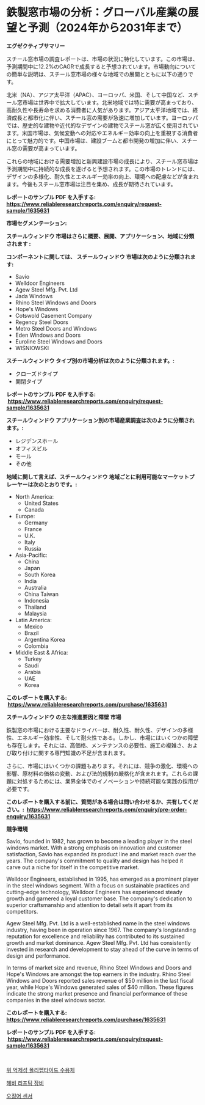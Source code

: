 <p><h1>鉄製窓市場の分析：グローバル産業の展望と予測（2024年から2031年まで）</h1></p><p><strong>エグゼクティブサマリー</strong></p>
<p><p>スチール窓市場の調査レポートは、市場の状況に特化しています。この市場は、予測期間中に12.2%のCAGRで成長すると予想されています。市場動向についての簡単な説明は、スチール窓市場の様々な地域での展開とともに以下の通りです。</p><p>北米（NA）、アジア太平洋（APAC）、ヨーロッパ、米国、そして中国など、スチール窓市場は世界中で拡大しています。北米地域では特に需要が高まっており、高耐久性や長寿命を求める消費者に人気があります。アジア太平洋地域では、経済成長と都市化に伴い、スチール窓の需要が急速に増加しています。ヨーロッパでは、歴史的な建物や近代的なデザインの建物でスチール窓が広く使用されています。米国市場は、気候変動への対応やエネルギー効率の向上を重視する消費者にとって魅力的です。中国市場は、建設ブームと都市開発の増加に伴い、スチール窓の需要が高まっています。</p><p>これらの地域における需要増加と新興建設市場の成長により、スチール窓市場は予測期間中に持続的な成長を遂げると予想されます。この市場のトレンドには、デザインの多様化、耐久性とエネルギー効率の向上、環境への配慮などが含まれます。今後もスチール窓市場は注目を集め、成長が期待されています。</p></p>
<p><strong>レポートのサンプル PDF を入手する: <a href="https://www.reliableresearchreports.com/enquiry/request-sample/1635631">https://www.reliableresearchreports.com/enquiry/request-sample/1635631</a></strong></p>
<p><strong>市場セグメンテーション:</strong></p>
<p><strong> スチールウィンドウ 市場はさらに概要、展開、アプリケーション、地域に分類されます :</strong></p>
<p><strong>コンポーネントに関しては、 スチールウィンドウ 市場は次のように分類されます: &nbsp;</strong></p>
<p><ul><li>Savio</li><li>Welldoor Engineers</li><li>Agew Steel Mfg. Pvt. Ltd</li><li>Jada Windows</li><li>Rhino Steel Windows and Doors</li><li>Hope's Windows</li><li>Cotswold Casement Company</li><li>Regency Steel Doors</li><li>Metro Steel Doors and Windows</li><li>Eden Windows and Doors</li><li>Euroline Steel Windows and Doors</li><li>WIŚNIOWSKI</li></ul></p>
<p><strong> スチールウィンドウ タイプ別の市場分析は次のように分類されます。:</strong></p>
<p><ul><li>クローズドタイプ</li><li>開閉タイプ</li></ul></p>
<p><strong>レポートのサンプル PDF を入手する: &nbsp;<a href="https://www.reliableresearchreports.com/enquiry/request-sample/1635631">https://www.reliableresearchreports.com/enquiry/request-sample/1635631</a></strong></p>
<p><strong> スチールウィンドウ アプリケーション別の市場産業調査は次のように分類されます。:</strong></p>
<p><ul><li>レジデンスホール</li><li>オフィスビル</li><li>モール</li><li>その他</li></ul></p>
<p><strong>地域に関して言えば、スチールウィンドウ 地域ごとに利用可能なマーケットプレーヤーは次のとおりです。:</strong></p>
<p><ul>
    <li>
        North America:
        <ul>
            <li>United States</li>
            <li>Canada</li>
        </ul>
    </li>
    <li>
        Europe:
        <ul>
            <li>Germany</li>
            <li>France</li>
            <li>U.K.</li>
            <li>Italy</li>
            <li>Russia</li>
        </ul>
    </li>
    <li>
        Asia-Pacific:
        <ul>
            <li>China</li>
            <li>Japan</li>
            <li>South Korea</li>
            <li>India</li>
            <li>Australia</li>
            <li>China Taiwan</li>
            <li>Indonesia</li>
            <li>Thailand</li>
            <li>Malaysia</li>
        </ul>
    </li>
    <li>
        Latin America:
        <ul>
            <li>Mexico</li>
            <li>Brazil</li>
            <li>Argentina Korea</li>
            <li>Colombia</li>
        </ul>
    </li>
    <li>
        Middle East & Africa:
        <ul>
            <li>Turkey</li>
            <li>Saudi</li>
            <li>Arabia</li>
            <li>UAE</li>
            <li>Korea</li>
        </ul>
    </li>
    </ul></p>
<p><strong>このレポートを購入する: &nbsp;<a href="https://www.reliableresearchreports.com/purchase/1635631">https://www.reliableresearchreports.com/purchase/1635631</a></strong></p>
<p><strong>スチールウィンドウ の主な推進要因と障壁 市場</strong></p>
<p><p>鉄製窓の市場における主要なドライバーは、耐久性、耐久性、デザインの多様性、エネルギー効率性、そして耐火性である。しかし、市場にはいくつかの障壁も存在します。それには、高価格、メンテナンスの必要性、施工の複雑さ、および取り付けに関する専門知識の不足が含まれます。</p><p>さらに、市場にはいくつかの課題もあります。それには、競争の激化、環境への影響、原材料の価格の変動、および法的規制の厳格化が含まれます。これらの課題に対処するためには、業界全体でのイノベーションや持続可能な実践の採用が必要です。</p></p>
<p><strong>このレポートを購入する前に、質問がある場合は問い合わせるか、共有してください。:&nbsp; <a href="https://www.reliableresearchreports.com/enquiry/pre-order-enquiry/1635631">https://www.reliableresearchreports.com/enquiry/pre-order-enquiry/1635631</a></strong></p>
<p><strong>競争環境</strong></p>
<p><p>Savio, founded in 1982, has grown to become a leading player in the steel windows market. With a strong emphasis on innovation and customer satisfaction, Savio has expanded its product line and market reach over the years. The company's commitment to quality and design has helped it carve out a niche for itself in the competitive market.</p><p>Welldoor Engineers, established in 1995, has emerged as a prominent player in the steel windows segment. With a focus on sustainable practices and cutting-edge technology, Welldoor Engineers has experienced steady growth and garnered a loyal customer base. The company's dedication to superior craftsmanship and attention to detail sets it apart from its competitors.</p><p>Agew Steel Mfg. Pvt. Ltd is a well-established name in the steel windows industry, having been in operation since 1967. The company's longstanding reputation for excellence and reliability has contributed to its sustained growth and market dominance. Agew Steel Mfg. Pvt. Ltd has consistently invested in research and development to stay ahead of the curve in terms of design and performance.</p><p>In terms of market size and revenue, Rhino Steel Windows and Doors and Hope's Windows are amongst the top earners in the industry. Rhino Steel Windows and Doors reported sales revenue of $50 million in the last fiscal year, while Hope's Windows generated sales of $40 million. These figures indicate the strong market presence and financial performance of these companies in the steel windows sector.</p></p>
<p><strong>このレポートを購入する: &nbsp; <a href="https://www.reliableresearchreports.com/purchase/1635631">https://www.reliableresearchreports.com/purchase/1635631</a></strong></p>
<p><strong>レポートのサンプル PDF を入手する: &nbsp;<a href="https://www.reliableresearchreports.com/enquiry/request-sample/1635631">https://www.reliableresearchreports.com/enquiry/request-sample/1635631</a></strong><strong></strong></p>
<p>&nbsp;</p>
<p><p><a href="https://github.com/lzrvbyqzftro57/Market-Research-Report-List-1/blob/main/67350176223.md">위 억제성 폴리펩타이드 수용체</a></p><p><a href="https://github.com/vs019sa3m8x/Market-Research-Report-List-1/blob/main/99332456224.md">헤비 리프팅 장비</a></p><p><a href="https://github.com/Madalyell456456/Market-Research-Report-List-1/blob/main/73214346225.md">오징어 센서</a></p></p>